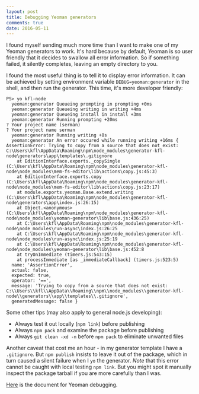 ```yaml
---
layout: post
title: Debugging Yeoman generators
comments: true
date: 2016-05-11
---
```


I found myself sending much more time than I want to make one of my Yeoman
generators to work. It's hard because by default, Yeoman is so user friendly
that it decides to swallow all error information. So if something failed, it
silently completes, leaving an empty directory to you.

I found the most useful thing is to tell it to display error information. It can
be achieved by setting environment variable `DEBUG=yeoman:generator` in the
shell, and then run the generator. This time, it's more developer friendly:

    PS> yo kfl-node
      yeoman:generator Queueing prompting in prompting +0ms
      yeoman:generator Queueing writing in writing +4ms
      yeoman:generator Queueing install in install +3ms
      yeoman:generator Running prompting +20ms
    ? Your project name (serman)
    ? Your project name serman
      yeoman:generator Running writing +8s
      yeoman:generator An error occured while running writing +16ms { AssertionError: Trying to copy from a source that does not exist: C:\Users\kfl\AppData\Roaming\npm\node_modules\generator-kfl-node\generators\app\templates\.gitignore
        at EditionInterface.exports._copySingle (C:\Users\kfl\AppData\Roaming\npm\node_modules\generator-kfl-node\node_modules\mem-fs-editor\lib\actions\copy.js:45:3)
        at EditionInterface.exports.copy (C:\Users\kfl\AppData\Roaming\npm\node_modules\generator-kfl-node\node_modules\mem-fs-editor\lib\actions\copy.js:23:17)
        at module.exports.yeoman.Base.extend.writing (C:\Users\kfl\AppData\Roaming\npm\node_modules\generator-kfl-node\generators\app\index.js:26:15)
        at Object.<anonymous> (C:\Users\kfl\AppData\Roaming\npm\node_modules\generator-kfl-node\node_modules\yeoman-generator\lib\base.js:436:25)
        at C:\Users\kfl\AppData\Roaming\npm\node_modules\generator-kfl-node\node_modules\run-async\index.js:26:25
        at C:\Users\kfl\AppData\Roaming\npm\node_modules\generator-kfl-node\node_modules\run-async\index.js:25:19
        at C:\Users\kfl\AppData\Roaming\npm\node_modules\generator-kfl-node\node_modules\yeoman-generator\lib\base.js:452:8
        at tryOnImmediate (timers.js:543:15)
        at processImmediate [as _immediateCallback] (timers.js:523:5)
      name: 'AssertionError',
      actual: false,
      expected: true,
      operator: '==',
      message: 'Trying to copy from a source that does not exist: C:\\Users\\kfl\\AppData\\Roaming\\npm\\node_modules\\generator-kfl-node\\generators\\app\\templates\\.gitignore',
      generatedMessage: false }


Some other tips (may also apply to general node.js developing):

* Always test it out locally (`npm link`) before publishing
* Always `npm pack` and examine the package before publishing
* Always `git clean -xd -n` before `npm pack` to eliminate unwanted files


Another caveat that cost me an hour - in my generator template I have a
`.gitignore`. But `npm publish` insists to leave it out of the package, which in
turn caused a silent failure when I `yo` the generator. *Note* that this error
cannot be caught with local testing `npm link`. But you might spot it manually
inspect the package tarball if you are more carefully than I was.

[Here][1] is the document for Yeoman debugging.

[1]: http://yeoman.io/authoring/debugging.html

